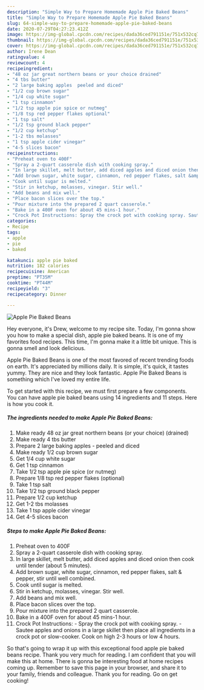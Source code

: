```yaml
---
description: "Simple Way to Prepare Homemade Apple Pie Baked Beans"
title: "Simple Way to Prepare Homemade Apple Pie Baked Beans"
slug: 64-simple-way-to-prepare-homemade-apple-pie-baked-beans
date: 2020-07-29T04:27:23.412Z
image: https://img-global.cpcdn.com/recipes/dada36ced791151e/751x532cq70/apple-pie-baked-beans-recipe-main-photo.jpg
thumbnail: https://img-global.cpcdn.com/recipes/dada36ced791151e/751x532cq70/apple-pie-baked-beans-recipe-main-photo.jpg
cover: https://img-global.cpcdn.com/recipes/dada36ced791151e/751x532cq70/apple-pie-baked-beans-recipe-main-photo.jpg
author: Irene Dean
ratingvalue: 4
reviewcount: 4
recipeingredient:
- "48 oz jar great northern beans or your choice drained"
- "4 tbs butter"
- "2 large baking apples  peeled and diced"
- "1/2 cup brown sugar"
- "1/4 cup white sugar"
- "1 tsp cinnamon"
- "1/2 tsp apple pie spice or nutmeg"
- "1/8 tsp red pepper flakes optional"
- "1 tsp salt"
- "1/2 tsp ground black pepper"
- "1/2 cup ketchup"
- "1-2 tbs molasses"
- "1 tsp apple cider vinegar"
- "4-5 slices bacon"
recipeinstructions:
- "Preheat oven to 400F"
- "Spray a 2-quart casserole dish with cooking spray."
- "In large skillet, melt butter, add diced apples and diced onion then cook until tender (about 5 minutes)."
- "Add brown sugar, white sugar, cinnamon, red pepper flakes, salt &amp; pepper, stir until well combined."
- "Cook until sugar is melted."
- "Stir in ketchup, molasses, vinegar. Stir well."
- "Add beans and mix well."
- "Place bacon slices over the top."
- "Pour mixture into the prepared 2 quart casserole."
- "Bake in a 400F oven for about 45 mins-1 hour."
- "Crock Pot Instructions: Spray the crock pot with cooking spray. Sautee apples and onions in a large skillet then place all ingredients in a crock pot or slow-cooker. Cook on high 2-3 hours or low 4 hours."
categories:
- Recipe
tags:
- apple
- pie
- baked

katakunci: apple pie baked 
nutrition: 182 calories
recipecuisine: American
preptime: "PT35M"
cooktime: "PT44M"
recipeyield: "3"
recipecategory: Dinner

---
```



![Apple Pie Baked Beans](https://img-global.cpcdn.com/recipes/dada36ced791151e/751x532cq70/apple-pie-baked-beans-recipe-main-photo.jpg)

Hey everyone, it's Drew, welcome to my recipe site. Today, I'm gonna show you how to make a special dish, apple pie baked beans. It is one of my favorites food recipes. This time, I'm gonna make it a little bit unique. This is gonna smell and look delicious.

Apple Pie Baked Beans is one of the most favored of recent trending foods on earth. It's appreciated by millions daily. It is simple, it's quick, it tastes yummy. They are nice and they look fantastic. Apple Pie Baked Beans is something which I've loved my entire life.




To get started with this recipe, we must first prepare a few components. You can have apple pie baked beans using 14 ingredients and 11 steps. Here is how you cook it.

<!--inarticleads1-->

##### The ingredients needed to make Apple Pie Baked Beans:

1. Make ready 48 oz jar great northern beans (or your choice) (drained)
1. Make ready 4 tbs butter
1. Prepare 2 large baking apples - peeled and diced
1. Make ready 1/2 cup brown sugar
1. Get 1/4 cup white sugar
1. Get 1 tsp cinnamon
1. Take 1/2 tsp apple pie spice (or nutmeg)
1. Prepare 1/8 tsp red pepper flakes (optional)
1. Take 1 tsp salt
1. Take 1/2 tsp ground black pepper
1. Prepare 1/2 cup ketchup
1. Get 1-2 tbs molasses
1. Take 1 tsp apple cider vinegar
1. Get 4-5 slices bacon




<!--inarticleads2-->

##### Steps to make Apple Pie Baked Beans:

1. Preheat oven to 400F
1. Spray a 2-quart casserole dish with cooking spray.
1. In large skillet, melt butter, add diced apples and diced onion then cook until tender (about 5 minutes).
1. Add brown sugar, white sugar, cinnamon, red pepper flakes, salt &amp; pepper, stir until well combined.
1. Cook until sugar is melted.
1. Stir in ketchup, molasses, vinegar. Stir well.
1. Add beans and mix well.
1. Place bacon slices over the top.
1. Pour mixture into the prepared 2 quart casserole.
1. Bake in a 400F oven for about 45 mins-1 hour.
1. Crock Pot Instructions: - Spray the crock pot with cooking spray. - Sautee apples and onions in a large skillet then place all ingredients in a crock pot or slow-cooker. Cook on high 2-3 hours or low 4 hours.




So that's going to wrap it up with this exceptional food apple pie baked beans recipe. Thank you very much for reading. I am confident that you will make this at home. There is gonna be interesting food at home recipes coming up. Remember to save this page in your browser, and share it to your family, friends and colleague. Thank you for reading. Go on get cooking!
